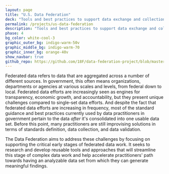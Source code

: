 ```yaml
---
layout: page
title: "U.S. Data Federation"
deck: "Tools and best practices to support data exchange and collection efforts across government"
permalink: /projects/us-data-federation
description: "Tools and best practices to support data exchange and collection efforts across government"
phase: 4
bg_color: white-cool-3
graphic_outer_bg: indigo-warm-50v
graphic_middle_bg: indigo-warm-70
graphic_inner_bg: orange-40v
show_navbar: true
github_repo: https://github.com/18F/data-federation-project/blob/master/README.md
---
```


Federated data refers to data that are aggregated across a number of different sources. In government, this often means organizations, departments or agencies at various scales and levels, from federal down to local. Federated data efforts are increasingly seen as engines for transparency, economic growth, and accountability, but they present unique challenges compared to single-set data efforts. And despite the fact that federated data efforts are increasing in frequency, most of the standard guidance and best practices currently used by data practitioners in government pertain to the data _after_ it's consolidated into one usable data set. Before this point, many practitioners are still improvising solutions in terms of standards definition, data collection, and data validation.

The Data Federation aims to address these challenges by focusing on supporting the critical early stages of federated data work. It seeks to research and develop reusable tools and approaches that will streamline this stage of complex data work and help accelerate practitioners' path towards having an analyzable data set from which they can generate meaningful findings.

